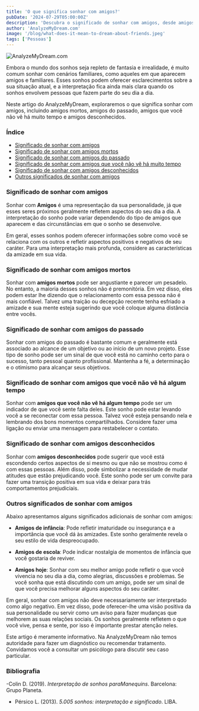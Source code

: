 ```yaml
---
title: 'O que significa sonhar com amigos?'
pubDate: '2024-07-29T05:00:00Z'
description: 'Descubra o significado de sonhar com amigos, desde amigos mortos até amigos desconhecidos, e o que esses sonhos podem revelar sobre sua vida e emoções.'
author: 'AnalyzeMyDream.com'
image: '/blog/what-does-it-mean-to-dream-about-friends.jpeg'
tags: ['Pessoas']
---
```


![AnalyzeMyDream.com](/blog/what-does-it-mean-to-dream-about-friends.jpeg)

Embora o mundo dos sonhos seja repleto de fantasia e irrealidade, é muito comum sonhar com cenários familiares, como aqueles em que aparecem amigos e familiares. Esses sonhos podem oferecer esclarecimentos sobre a sua situação atual, e a interpretação fica ainda mais clara quando os sonhos envolvem pessoas que fazem parte do seu dia a dia.

Neste artigo do AnalyzeMyDream, exploraremos o que significa sonhar com amigos, incluindo amigos mortos, amigos do passado, amigos que você não vê há muito tempo e amigos desconhecidos.

### Índice

- [Significado de sonhar com amigos](#significado-de-sonhar-com-amigos)
- [Significado de sonhar com amigos mortos](#significado-de-sonhar-com-amigos-mortos)
- [Significado de sonhar com amigos do passado](#significado-de-sonhar-com-amigos-do-passado)
- [Significado de sonhar com amigos que você não vê há muito tempo](#significado-de-sonhar-com-amigos-que-não-vê-há-muito-tempo)
- [Significado de sonhar com amigos desconhecidos](#significado-de-sonhar-com-amigos-desconhecidos)
- [Outros significados de sonhar com amigos](#outros-significados-de-sonhar-com-amigos)

### Significado de sonhar com amigos

Sonhar com **Amigos** é uma representação da sua personalidade, já que esses seres próximos geralmente refletem aspectos do seu dia a dia. A interpretação do sonho pode variar dependendo do tipo de amigos que aparecem e das circunstâncias em que o sonho se desenvolve. 

Em geral, esses sonhos podem oferecer informações sobre como você se relaciona com os outros e refletir aspectos positivos e negativos de seu caráter. Para uma interpretação mais profunda, considere as características da amizade em sua vida. 

### Significado de sonhar com amigos mortos

Sonhar com **amigos mortos** pode ser angustiante e parecer um pesadelo. No entanto, a maioria desses sonhos não é premonitória. Em vez disso, eles podem estar lhe dizendo que o relacionamento com essa pessoa não é mais confiável. Talvez uma traição ou decepção recente tenha esfriado a amizade e sua mente esteja sugerindo que você coloque alguma distância entre vocês. 

### Significado de sonhar com amigos do passado

Sonhar com amigos do passado é bastante comum e geralmente está associado ao alcance de um objetivo ou ao início de um novo projeto. Esse tipo de sonho pode ser um sinal de que você está no caminho certo para o sucesso, tanto pessoal quanto profissional. Mantenha a fé, a determinação e o otimismo para alcançar seus objetivos.

### Significado de sonhar com amigos que você não vê há algum tempo

Sonhar com **amigos que você não vê há algum tempo** pode ser um indicador de que você sente falta deles. Este sonho pode estar levando você a se reconectar com essa pessoa. Talvez você esteja pensando nela e lembrando dos bons momentos compartilhados. Considere fazer uma ligação ou enviar uma mensagem para restabelecer o contato.

### Significado de sonhar com amigos desconhecidos

Sonhar com **amigos desconhecidos** pode sugerir que você está escondendo certos aspectos de si mesmo ou que não se mostrou como é com essas pessoas. Além disso, pode simbolizar a necessidade de mudar atitudes que estão prejudicando você. Este sonho pode ser um convite para fazer uma transição positiva em sua vida e deixar para trás comportamentos prejudiciais.

### Outros significados de sonhar com amigos

Abaixo apresentamos alguns significados adicionais de sonhar com amigos:

- **Amigos de infância**: Pode refletir imaturidade ou insegurança e a importância que você dá às amizades. Este sonho geralmente revela o seu estilo de vida despreocupado.

- **Amigos de escola**: Pode indicar nostalgia de momentos de infância que você gostaria de reviver.

- **Amigos hoje**: Sonhar com seu melhor amigo pode refletir o que você vivencia no seu dia a dia, como alegrias, discussões e problemas. Se você sonha que está discutindo com um amigo, pode ser um sinal de que você precisa melhorar alguns aspectos do seu caráter.

Em geral, sonhar com amigos não deve necessariamente ser interpretado como algo negativo. Em vez disso, pode oferecer-lhe uma visão positiva da sua personalidade ou servir como um aviso para fazer mudanças que melhorem as suas relações sociais. Os sonhos geralmente refletem o que você vive, pensa e sente, por isso é importante prestar atenção neles.

Este artigo é meramente informativo. Na AnalyzeMyDream não temos autoridade para fazer um diagnóstico ou recomendar tratamento. Convidamos você a consultar um psicólogo para discutir seu caso particular.

### Bibliografia

-Colin D. (2019). *Interpretação de sonhos paraManequins*. Barcelona: Grupo Planeta.
- Pérsico L. (2013). *5.005 sonhos: interpretação e significado*. LIBA.
